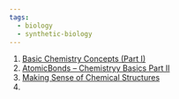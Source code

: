 ```yaml
---
tags:
  - biology
  - synthetic-biology
---
```



1. [Basic Chemistry Concepts (Part I)](https://www.youtube.com/watch?v=MYuh5yErdfA&ab_channel=ThePenguinProf)
2. [AtomicBonds – Chemistryy Basics Part II](https://www.youtube.com/watch?v=Juw7HBg0zZs&ab_channel=ThePenguinProf)
3. [Making Sense of Chemical Structures](https://www.youtube.com/watch?v=FbaXQ8u6IP8&t=58s&ab_channel=ThePenguinProf)
4. 